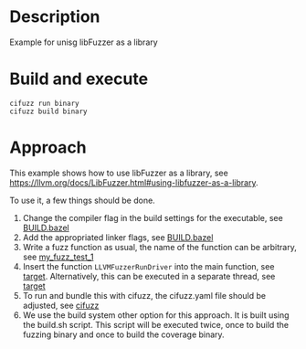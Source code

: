 # Description
Example for unisg libFuzzer as a library

# Build and execute
```
cifuzz run binary
cifuzz build binary
```

# Approach

This example shows how to use libFuzzer as a library, see https://llvm.org/docs/LibFuzzer.html#using-libfuzzer-as-a-library.

To use it, a few things should be done.
1. Change the compiler flag in the build settings for the executable, see [BUILD.bazel](BUILD.bazel#L33)
2. Add the appropriated linker flags, see [BUILD.bazel](BUILD.bazel#L41-L42)
3. Write a fuzz function as usual, the name of the function can be arbitrary, see [my_fuzz_test_1](my_fuzz_test_1.cpp#L5-L9)
4. Insert the function ```LLVMFuzzerRunDriver``` into the main function, see [target](target_1.cpp#L54). Alternatively, this can be executed in a separate thread, see [target](target_1.cpp#L55-L62)
5. To run and bundle this with cifuzz, the cifuzz.yaml file should be adjusted, see [cifuzz](cifuzz.yaml#L7-L12)
6. We use the build system other option for this approach. It is built using the build.sh script. This script will be executed twice, once to build the fuzzing binary and once to build the coverage binary.